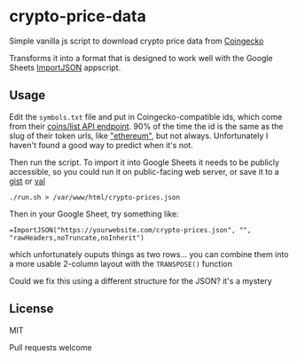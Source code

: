 # crypto-price-data

Simple vanilla js script to download crypto price data from [Coingecko](https://coingecko.com)

Transforms it into a format that is designed to work well with the Google Sheets [ImportJSON](https://github.com/bradjasper/ImportJSON/blob/master/ImportJSON.gs) appscript.

## Usage

Edit the `symbols.txt` file and put in Coingecko-compatible ids, which come from their [coins/list API endpoint](https://api.coingecko.com/api/v3/coins/list). 
90% of the time the id is the same as the slug of their token urls, like ["ethereum"](https://www.coingecko.com/en/coins/ethereum), 
but not always. Unfortunately I haven't found a good way to predict when it's not.

Then run the script. To import it into Google Sheets it needs to be publicly accessible, 
so you could run it on public-facing web server, or save it to a [gist](https://gist.github.com) or [val](https://val.town)

```
./run.sh > /var/www/html/crypto-prices.json
```

Then in your Google Sheet, try something like:

```
=ImportJSON("https://yourwebsite.com/crypto-prices.json", "", "rawHeaders,noTruncate,noInherit")
```

which unfortunately ouputs things as two rows... you can combine them into a more usable 2-column layout with the `TRANSPOSE()` function

Could we fix this using a different structure for the JSON? it's a mystery

## License

MIT

Pull requests welcome




